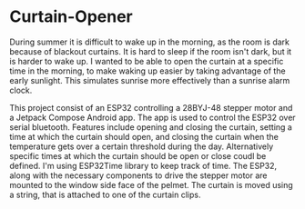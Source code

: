 # Curtain-Opener

During summer it is difficult to wake up in the morning, as the room is dark because of blackout curtains. It is hard to sleep if the room isn't dark, but it is harder to wake up. I wanted to be able to open the curtain at a specific time in the morning, to make waking up easier by taking advantage of the early sunlight. This simulates sunrise more effectively than a sunrise alarm clock.

This project consist of an ESP32 controlling a  28BYJ-48 stepper motor and a Jetpack Compose Android app. The app is used to control the ESP32 over serial bluetooth. Features include opening and closing the curtain, setting a time at which the curtain should open, and closing the curtain when the temperature gets over a certain threshold during the day. Alternatively specific times at which the curtain should be open or close coudl be defined. I'm using ESP32Time library to keep track of time. The ESP32, along with the necessary components to drive the stepper motor are mounted to the window side face of the pelmet. The curtain is moved using a string, that is attached to one of the curtain clips.
